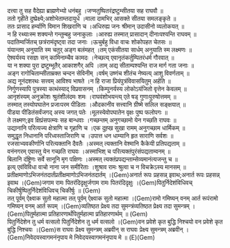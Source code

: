 

  
दत्त्वा तु सह वैदेह्या ब्राह्मणेभ्यो धनंबहु ।जग्मतुष्पितरंद्रष्टुम्सीतया सह राघवौ  ॥   
ततो गृहीते दुष्प्रेक्ष्ये;अशोभेताम्तदायुधे ।माला दामभिर् आसक्ते सीतया समलङ्कृते  ॥   
ततः प्रासाद हर्म्याणि विमान शिखराणि च ।अधिरुह्य जनः श्रीमान् उदासीनो व्यलोकयत्  ॥   
न हि रथ्याःस्म शक्यन्ते गन्तुम्बहु जनाकुलाः ।आरुह्य तस्मात् प्रासादान् दीनाःपश्यन्ति राघवम्  ॥   
पदातिम्वर्जितच् छत्रंरामंदृष्ट्वा तदा जनाः ।ऊचुर्बहु विधा वाचः शोकोपहत चेतसः  ॥   
यंयान्तम् अनुयाति स्म चतुर् अङ्ग बलंमहत् ।तम् एकंसीतया सार्धम् अनुयाति स्म लक्ष्मणः  ॥   
ऐश्वर्यस्य रसज्ञः सन् कामिनाम्चैव कामदः ।नेच्छत्य् एवानृतंकर्तुम्पितरंधर्म गौरवात्  ॥   
या न शक्या पुरा द्रष्टुम्भूतैर् आकाशगैर् अपि ।ताम् अद्य सीताम्पश्यन्ति राज मार्ग गता जनाः  ॥   
अङ्ग रागोचिताम्सीताम्रक्त चन्दन सेविनीम् ।वर्षम् उष्णंच शीतंच नेष्यत्य् आशु विवर्णताम्  ॥   
अद्य नूनंदशरथः सत्त्वम् आविश्य भाषते ।न हि राजा प्रियंपुत्रंविवासयितुम् अर्हति  ॥   
निर्गुणस्यापि पुत्रस्या काथंस्याद् विप्रवासनम् ।किम्पुनर्यस्य लोकोऽयंजितो वृत्तेन केवलम्  ॥   
आनृशंस्यम् अनुक्रोशः श्रुतंशीलंदमः शमः ।राघवंशोभयन्त्य् एते षड् गुणाःपुरुषोत्तमम्  ॥   
तस्मात् तस्योपघातेन प्रजाःपरम पीडिताः ।औदकानीव सत्त्वानि ग्रीष्मे सलिल सङ्क्षयात्  ॥   
पीडया पीडितंसर्वंजगद् अस्य जगत् पतेः ।मूलस्येवोपघातेन वृक्षः पुष्प फलोपगः  ॥   
ते लक्ष्मण;इव क्षिप्रंसपत्म्यः सह बान्धवाः ।गच्छन्तम् अनुगच्छामो येन गच्छति राघवः  ॥   
उद्यानानि परित्यज्य क्षेत्राणि च गृहाणि च ।एक दुह्ख सुखा रामम् अनुगच्छाम धार्मिकम्  ॥   
समुद्धृत निधानानि परिध्वस्ताजिराणि च ।उपात्त धन धाम्यानि हृत साराणि सर्वशः  ॥   
रजसाभ्यवकीर्णानि परित्यक्तानि दैवतैः ।अस्मत् त्यक्तानि वेश्मानि कैकेयी प्रतिपद्यताम्  ॥   
वनंनगरम् एवास्तु येन गच्छति राघवः ।अस्माभिश् च परित्यक्तंपुरंसंपद्यताम्वनम्  ॥   
बिलानि दंष्ट्रिणः सर्वे सानूनि मृग पक्षिणः ।अस्मत् त्यक्तंप्रपद्यन्ताम्सेव्यमानंत्यजन्तु च  ॥   
इत्य् एवंविविधा वाचो नाना जन समीरिताः ।शुश्राव रामः श्रुत्वा च न विचक्रेऽस्य मानसम्  ॥   
प्रतीक्षमाणोऽभिजनंतदार्तंप्रतीक्षमाणोऽभिजनंतदार्तम् ।(Gem)अनार्त रूपः प्रहसन्न् इवाथ;अनार्त रूपः प्रहसन्न् इवाथ ।(Gem)जगाम रामः पितरंदिदृक्षुर्जगाम रामः पितरंदिदृक्षुः ।(Gem)पितुर्निदेशंविधिवच् चिकीर्षुष्पितुर्निदेशंविधिवच् चिकीर्षुः  ॥ (Gem)  
तत् पूर्वम् ऐक्ष्वाक सुतो महात्मा तत् पूर्वम् ऐक्ष्वाक सुतो महात्मा ।(Gem)रामो गमिष्यन् वनम् आर्त रूपंरामो गमिष्यन् वनम् आर्त रूपम् ।(Gem)व्यतिष्ठत प्रेक्ष्य तदा सुमन्त्रंव्यतिष्ठत प्रेक्ष्य तदा सुमन्त्रम् ।(Gem)पितुर्महात्मा प्रतिहारणार्थंपितुर्महात्मा प्रतिहारणार्थम्  ॥ (Gem)  
पितुर्निदेशेन तु धर्म वत्सलो पितुर्निदेशेन तु धर्म वत्सलो ।(Gem)वन प्रवेशे कृत बुद्धि निश्चयो वन प्रवेशे कृत बुद्धि निश्चयः ।(Gem)स राघवः प्रेक्ष्य सुमन्त्रम् अब्रवीन् स राघवः प्रेक्ष्य सुमन्त्रम् अब्रवीन् ।(Gem)निवेदयस्वागमनंनृपाय मे निवेदयस्वागमनंनृपाय मे  ॥ (E)(Gem)  
